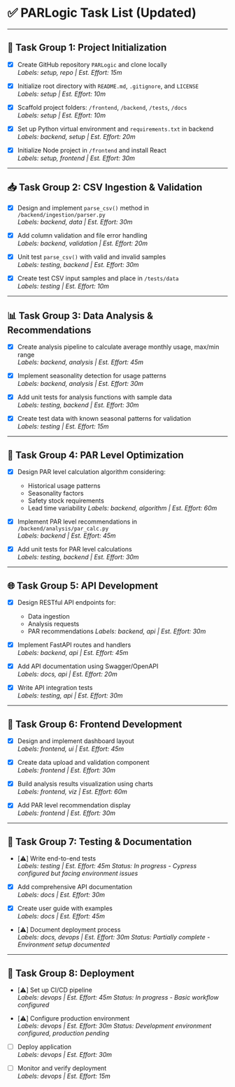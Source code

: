 # ✅ PARLogic Task List (Updated)

---

## 🧱 Task Group 1: Project Initialization

- [x] Create GitHub repository `PARLogic` and clone locally  
  _Labels: setup, repo | Est. Effort: 15m_

- [x] Initialize root directory with `README.md`, `.gitignore`, and `LICENSE`  
  _Labels: setup | Est. Effort: 10m_

- [x] Scaffold project folders: `/frontend`, `/backend`, `/tests`, `/docs`  
  _Labels: setup | Est. Effort: 10m_

- [x] Set up Python virtual environment and `requirements.txt` in backend  
  _Labels: backend, setup | Est. Effort: 20m_

- [x] Initialize Node project in `/frontend` and install React  
  _Labels: setup, frontend | Est. Effort: 30m_

---

## 📥 Task Group 2: CSV Ingestion & Validation

- [x] Design and implement `parse_csv()` method in `/backend/ingestion/parser.py`  
  _Labels: backend, data | Est. Effort: 30m_

- [x] Add column validation and file error handling  
  _Labels: backend, validation | Est. Effort: 20m_

- [x] Unit test `parse_csv()` with valid and invalid samples  
  _Labels: testing, backend | Est. Effort: 30m_

- [x] Create test CSV input samples and place in `/tests/data`  
  _Labels: testing | Est. Effort: 10m_

---

## 📊 Task Group 3: Data Analysis & Recommendations

- [x] Create analysis pipeline to calculate average monthly usage, max/min range  
  _Labels: backend, analysis | Est. Effort: 45m_

- [x] Implement seasonality detection for usage patterns  
  _Labels: backend, analysis | Est. Effort: 30m_

- [x] Add unit tests for analysis functions with sample data  
  _Labels: testing, backend | Est. Effort: 30m_

- [x] Create test data with known seasonal patterns for validation  
  _Labels: testing | Est. Effort: 15m_

---

## 🎯 Task Group 4: PAR Level Optimization

- [x] Design PAR level calculation algorithm considering:
  - Historical usage patterns
  - Seasonality factors
  - Safety stock requirements
  - Lead time variability
  _Labels: backend, algorithm | Est. Effort: 60m_

- [x] Implement PAR level recommendations in `/backend/analysis/par_calc.py`  
  _Labels: backend | Est. Effort: 45m_

- [x] Add unit tests for PAR level calculations  
  _Labels: testing, backend | Est. Effort: 30m_

---

## 🌐 Task Group 5: API Development

- [x] Design RESTful API endpoints for:
  - Data ingestion
  - Analysis requests
  - PAR recommendations
  _Labels: backend, api | Est. Effort: 30m_

- [x] Implement FastAPI routes and handlers  
  _Labels: backend, api | Est. Effort: 45m_

- [x] Add API documentation using Swagger/OpenAPI  
  _Labels: docs, api | Est. Effort: 20m_

- [x] Write API integration tests  
  _Labels: testing, api | Est. Effort: 30m_

---

## 🎨 Task Group 6: Frontend Development

- [x] Design and implement dashboard layout  
  _Labels: frontend, ui | Est. Effort: 45m_

- [x] Create data upload and validation component  
  _Labels: frontend | Est. Effort: 30m_

- [x] Build analysis results visualization using charts  
  _Labels: frontend, viz | Est. Effort: 60m_

- [x] Add PAR level recommendation display  
  _Labels: frontend | Est. Effort: 30m_

---

## 🧪 Task Group 7: Testing & Documentation

- [⚠️] Write end-to-end tests  
  _Labels: testing | Est. Effort: 45m_
  _Status: In progress - Cypress configured but facing environment issues_

- [x] Add comprehensive API documentation  
  _Labels: docs | Est. Effort: 30m_

- [x] Create user guide with examples  
  _Labels: docs | Est. Effort: 45m_

- [⚠️] Document deployment process  
  _Labels: docs, devops | Est. Effort: 30m_
  _Status: Partially complete - Environment setup documented_

---

## 🚀 Task Group 8: Deployment

- [⚠️] Set up CI/CD pipeline  
  _Labels: devops | Est. Effort: 45m_
  _Status: In progress - Basic workflow configured_

- [⚠️] Configure production environment  
  _Labels: devops | Est. Effort: 30m_
  _Status: Development environment configured, production pending_

- [ ] Deploy application  
  _Labels: devops | Est. Effort: 30m_

- [ ] Monitor and verify deployment  
  _Labels: devops | Est. Effort: 15m_